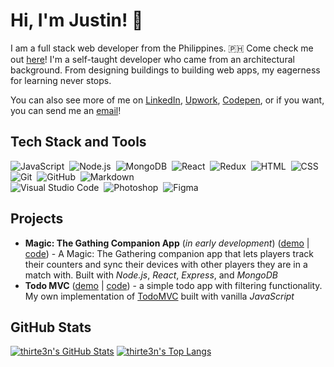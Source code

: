 # Hi, I'm Justin! 👋

I am a full stack web developer from the Philippines. :philippines: Come check me out [here](http://www.justingajitos.com/)! I'm a self-taught developer who came from an architectural background. From designing buildings to building web apps, my eagerness for learning never stops.

You can also see more of me on [LinkedIn](https://www.linkedin.com/in/justingajitos/), [Upwork](https://www.upwork.com/o/profiles/users/_~014a9eadcbf1a8866f/), [Codepen](https://codepen.io/thirte3n/), or if you want, you can send me an [email](mailto:admin@justingajitos.com)!

## Tech Stack and Tools

![JavaScript](https://img.shields.io/badge/-JavaScript-333333?style=flat&logo=javascript)&nbsp;
![Node.js](https://img.shields.io/badge/-Node.js-333333?style=flat&logo=node.js)&nbsp;
![MongoDB](https://img.shields.io/badge/-MongoDB-333333?style=flat&logo=mongodb)&nbsp;
![React](https://img.shields.io/badge/-React-333333?style=flat&logo=react)&nbsp;
![Redux](https://img.shields.io/badge/-Redux-333333?style=flat&logo=redux)&nbsp;
![HTML](https://img.shields.io/badge/-HTML-333333?style=flat&logo=HTML5)&nbsp;
![CSS](https://img.shields.io/badge/-CSS-333333?style=flat&logo=CSS3&logoColor=1572B6)&nbsp;
![Git](https://img.shields.io/badge/-Git-333333?style=flat&logo=git)&nbsp;
![GitHub](https://img.shields.io/badge/-GitHub-333333?style=flat&logo=github)&nbsp;
![Markdown](https://img.shields.io/badge/-Markdown-333333?style=flat&logo=markdown)\
![Visual Studio Code](https://img.shields.io/badge/-Visual%20Studio%20Code-333333?style=flat&logo=visual-studio-code&logoColor=007ACC)&nbsp;
![Photoshop](https://img.shields.io/badge/-Photoshop-333333?style=flat&logo=adobe-photoshop)&nbsp;
![Figma](https://img.shields.io/badge/-Figma-333333?style=flat&logo=figma)&nbsp;

## Projects

* **Magic: The Gathing Companion App** (*in early development*) ([demo](http://mtg.justingajitos.com/) | [code](https://github.com/thirte3n/mtg)) - A Magic: The Gathering companion app that lets players track their counters and sync their devices with other players they are in a match with. Built with *Node.js*, *React*, *Express*, and *MongoDB*
* **Todo MVC** ([demo](http://todo.justingajitos.com/) | [code](https://github.com/thirte3n/todo-mvc)) - a simple todo app with filtering functionality. My own implementation of [TodoMVC](http://todomvc.com/) built with vanilla *JavaScript*

## GitHub Stats

[![thirte3n's GitHub Stats](https://github-readme-stats.vercel.app/api?username=thirte3n&count_private=true&show_icons=true)](https://github.com/anuraghazra/github-readme-stats)
[![thirte3n's Top Langs](https://github-readme-stats.vercel.app/api/top-langs/?username=thirte3n)](https://github.com/anuraghazra/github-readme-stats)

<!--
**thirte3n/thirte3n** is a ✨ _special_ ✨ repository because its `README.md` (this file) appears on your GitHub profile.

Here are some ideas to get you started:

- 🔭 I’m currently working on ...
- 🌱 I’m currently learning ...
- 👯 I’m looking to collaborate on ...
- 🤔 I’m looking for help with ...
- 💬 Ask me about ...
- 📫 How to reach me: ...
- 😄 Pronouns: ...
- ⚡ Fun fact: ...
-->
